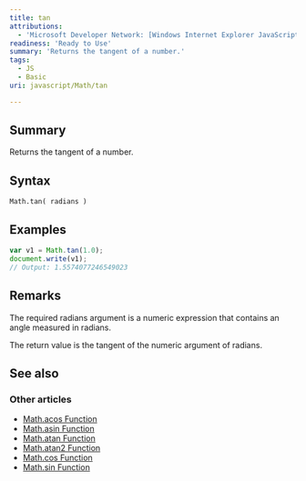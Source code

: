 ```yaml
---
title: tan
attributions:
  - 'Microsoft Developer Network: [Windows Internet Explorer JavaScript reference Article](http://msdn.microsoft.com/en-us/library/ie/yek4tbz0%28v=vs.94%29.aspx)'
readiness: 'Ready to Use'
summary: 'Returns the tangent of a number.'
tags:
  - JS
  - Basic
uri: javascript/Math/tan

---
```

## Summary

Returns the tangent of a number.

## Syntax

    Math.tan( radians )

## Examples

``` js
var v1 = Math.tan(1.0);
document.write(v1);
// Output: 1.5574077246549023
```

## Remarks

The required radians argument is a numeric expression that contains an angle measured in radians.

The return value is the tangent of the numeric argument of radians.

## See also

### Other articles

-   [Math.acos Function](/javascript/Math/acos)
-   [Math.asin Function](/javascript/Math/asin)
-   [Math.atan Function](/javascript/Math/atan)
-   [Math.atan2 Function](/javascript/Math/atan2)
-   [Math.cos Function](/javascript/Math/cos)
-   [Math.sin Function](/javascript/Math/sin)

